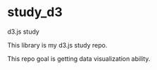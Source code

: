 # study_d3
d3.js study

This library is my d3.js study repo.

This repo goal is getting data visualization ability.
